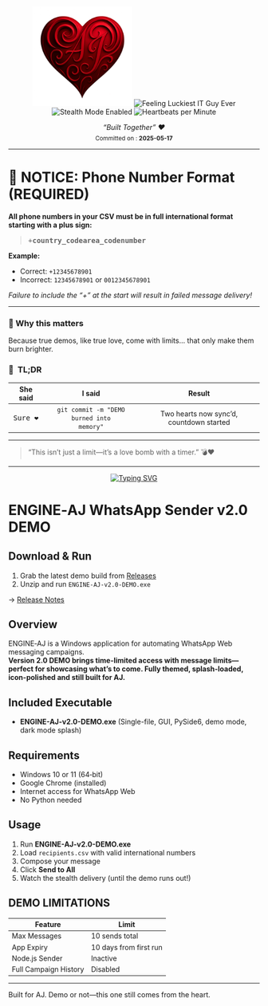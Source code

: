 <!-- README.md -->
<p align="center">
  <img src="assets/ENGINE-AJ-SPLASH.png" alt="ENGINE-AJ Splash" width="200" />
  <img src="https://img.shields.io/badge/Feeling-Luckiest%20IT%20Guy%20Ever-brightgreen?style=for-the-badge&logo=github" alt="Feeling Luckiest IT Guy Ever" />
  <img src="https://img.shields.io/badge/Stealth+Mode-Enabled-black?style=for-the-badge&logo=github" alt="Stealth Mode Enabled" />
  <img src="https://img.shields.io/badge/Heartbeats-per-Minute-∞-red?style=for-the-badge" alt="Heartbeats per Minute" />
</p>

<p align="center">
  <em>“Built Together” ❤️</em><br/>
  <sub>Committed on : <strong>2025-05-17</strong></sub>
</p>

---

# 🚨 NOTICE: Phone Number Format (REQUIRED)

**All phone numbers in your CSV must be in full international format starting with a plus sign:**

> <kbd>+<strong>country_code</strong><strong>area_code</strong><strong>number</strong></kbd>

**Example:**
- Correct: `+12345678901`
- Incorrect: `12345678901` or `0012345678901`

*Failure to include the “+” at the start will result in failed message delivery!*

---

### 🚀 Why this matters
Because true demos, like true love, come with limits... that only make them burn brighter.

### 💝  TL;DR
| She said | I said | Result |
|:--:|:--:|:--:|
| <kbd>Sure ❤️</kbd> | <code>git commit -m "DEMO burned into memory"</code> | Two hearts now sync’d, countdown started |

---

> “This isn’t just a limit—it’s a love bomb with a timer.” 💣❤️

---

<p align="center">
<a href="https://git.io/typing-svg">
<img src="https://readme-typing-svg.demolab.com?font=Fira+Code&pause=1000&width=435&lines=Love%E2%80%91bomb.exe+booted+in+demo+mode;10+messages+to+win+her+over+%F0%9F%92%8D" alt="Typing SVG" />
</a>
</p>

# ENGINE‑AJ WhatsApp Sender v2.0 DEMO

## Download & Run
1. Grab the latest demo build from [Releases](https://github.com/your-org/ENGINE-AJ-DEMO/releases)  
2. Unzip and run `ENGINE-AJ-v2.0-DEMO.exe`

→ [Release Notes](docs/releasenotes.txt)


## Overview

ENGINE‑AJ is a Windows application for automating WhatsApp Web messaging campaigns.  
**Version 2.0 DEMO brings time-limited access with message limits—perfect for showcasing what’s to come. Fully themed, splash-loaded, icon-polished and still built for AJ.**

## Included Executable

- **ENGINE-AJ-v2.0-DEMO.exe** (Single-file, GUI, PySide6, demo mode, dark mode splash)

## Requirements

- Windows 10 or 11 (64‑bit)
- Google Chrome (installed)
- Internet access for WhatsApp Web
- No Python needed

## Usage

1. Run **ENGINE-AJ-v2.0-DEMO.exe**
2. Load `recipients.csv` with valid international numbers
3. Compose your message
4. Click **Send to All**
5. Watch the stealth delivery (until the demo runs out!)

## DEMO LIMITATIONS

| Feature | Limit |
|--------|-------|
| Max Messages | 10 sends total |
| App Expiry | 10 days from first run |
| Node.js Sender | Inactive |
| Full Campaign History | Disabled |

---

Built for AJ. Demo or not—this one still comes from the heart.
